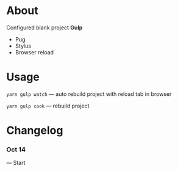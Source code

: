 # About
Configured blank project
**Gulp**
- Pug
- Stylus
- Browser reload

# Usage
`yarn gulp watch` — auto rebuild project with reload tab in browser

`yarn gulp cook` — rebuild project

# Changelog

### Oct 14
— Start